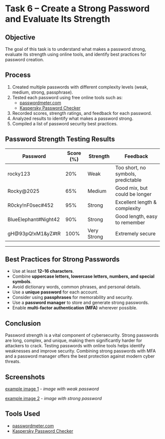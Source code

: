 # Task 6 – Create a Strong Password and Evaluate Its Strength

## **Objective**
The goal of this task is to understand what makes a password strong, evaluate its strength using online tools, and identify best practices for password creation.

## **Process**
1. Created multiple passwords with different complexity levels (weak, medium, strong, passphrase).
2. Tested each password using free online tools such as:
   - [passwordmeter.com](https://passwordmeter.com)
   - [Kaspersky Password Checker](https://password.kaspersky.com/)
3. Recorded scores, strength ratings, and feedback for each password.
4. Analyzed results to identify what makes a password strong.
5. Compiled a list of password security best practices.

## **Password Strength Testing Results**

| Password                  | Score (%) | Strength       | Feedback                           |
|---------------------------|-----------|---------------|-------------------------------------|
| rocky123                  | 20%       | Weak          | Too short, no symbols, predictable |
| Rocky@2025                | 65%       | Medium        | Good mix, but could be longer      |
| R0cky!nF0sec#452           | 95%       | Strong        | Excellent length & complexity      |
| BlueElephant#Night42      | 90%       | Strong        | Good length, easy to remember      |
| gH@93pQ!xM1&yZ#tR          | 100%      | Very Strong   | Extremely secure                   |

---

## **Best Practices for Strong Passwords**
- Use at least **12–16 characters**.
- Combine **uppercase letters, lowercase letters, numbers, and special symbols**.
- Avoid dictionary words, common phrases, and personal details.
- Use a **unique password** for each account.
- Consider using **passphrases** for memorability and security.
- Use a **password manager** to store and generate strong passwords.
- Enable **multi-factor authentication (MFA)** wherever possible.

## **Conclusion**
Password strength is a vital component of cybersecurity. Strong passwords are long, complex, and unique, making them significantly harder for attackers to crack. Testing passwords with online tools helps identify weaknesses and improve security. Combining strong passwords with MFA and a password manager offers the best protection against modern cyber threats.

## **Screenshots**
[example image 1](./screenshots/image1.png) - *image with weak password*

[example image 2](./screenshots/image2.png) - *image with strong password*

## **Tools Used**
- [passwordmeter.com](https://passwordmeter.com)
- [Kaspersky Password Checker](https://password.kaspersky.com/)

